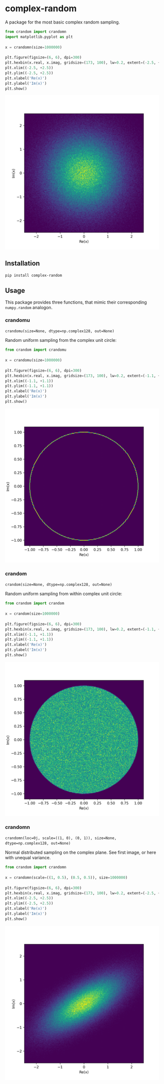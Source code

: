 # complex-random

A package for the most basic complex random sampling.

```python
from crandom import crandomn
import matplotlib.pyplot as plt

x = crandomn(size=1000000)

plt.figure(figsize=(6, 6), dpi=300)
plt.hexbin(x.real, x.imag, gridsize=(173, 100), lw=0.2, extent=(-2.5, +2.5, -2.5, +2.5))
plt.xlim((-2.5, +2.5))
plt.ylim((-2.5, +2.5))
plt.xlabel('Re(x)')
plt.ylabel('Im(x)')
plt.show()
```

![png](https://raw.githubusercontent.com/goessl/complex-random/main/readme/crandomn.png)


## Installation

```pip install complex-random```

## Usage

This package provides three functions, that mimic their corresponding `numpy.random` analogon.

### crandomu

`crandomu(size=None, dtype=np.complex128, out=None)`

Random uniform sampling from the complex unit circle:

```python
from crandom import crandomu

x = crandomu(size=1000000)

plt.figure(figsize=(6, 6), dpi=300)
plt.hexbin(x.real, x.imag, gridsize=(173, 100), lw=0.2, extent=(-1.1, +1.1, -1.1, +1.1))
plt.xlim((-1.1, +1.1))
plt.ylim((-1.1, +1.1))
plt.xlabel('Re(x)')
plt.ylabel('Im(x)')
plt.show()
```

![png](https://raw.githubusercontent.com/goessl/complex-random/main/readme/crandomu.png)

### crandom

`crandom(size=None, dtype=np.complex128, out=None)`

Random uniform sampling from within complex unit circle:

```python
from crandom import crandom

x = crandom(size=1000000)

plt.figure(figsize=(6, 6), dpi=300)
plt.hexbin(x.real, x.imag, gridsize=(173, 100), lw=0.2, extent=(-1.1, +1.1, -1.1, +1.1))
plt.xlim((-1.1, +1.1))
plt.ylim((-1.1, +1.1))
plt.xlabel('Re(x)')
plt.ylabel('Im(x)')
plt.show()
```

![png](https://raw.githubusercontent.com/goessl/complex-random/main/readme/crandom.png)

### crandomn

`crandomn(loc=0j, scale=((1, 0), (0, 1)), size=None, dtype=np.complex128, out=None)`

Normal distributed sampling on the complex plane. See first image, or here with unequal variance.

```python
from crandom import crandomn

x = crandomn(scale=((1, 0.5), (0.5, 0.5)), size=1000000)

plt.figure(figsize=(6, 6), dpi=300)
plt.hexbin(x.real, x.imag, gridsize=(173, 100), lw=0.2, extent=(-2.5, +2.5, -2.5, +2.5))
plt.xlim((-2.5, +2.5))
plt.ylim((-2.5, +2.5))
plt.xlabel('Re(x)')
plt.ylabel('Im(x)')
plt.show()
```

![png](https://raw.githubusercontent.com/goessl/complex-random/main/readme/crandomn2.png)
